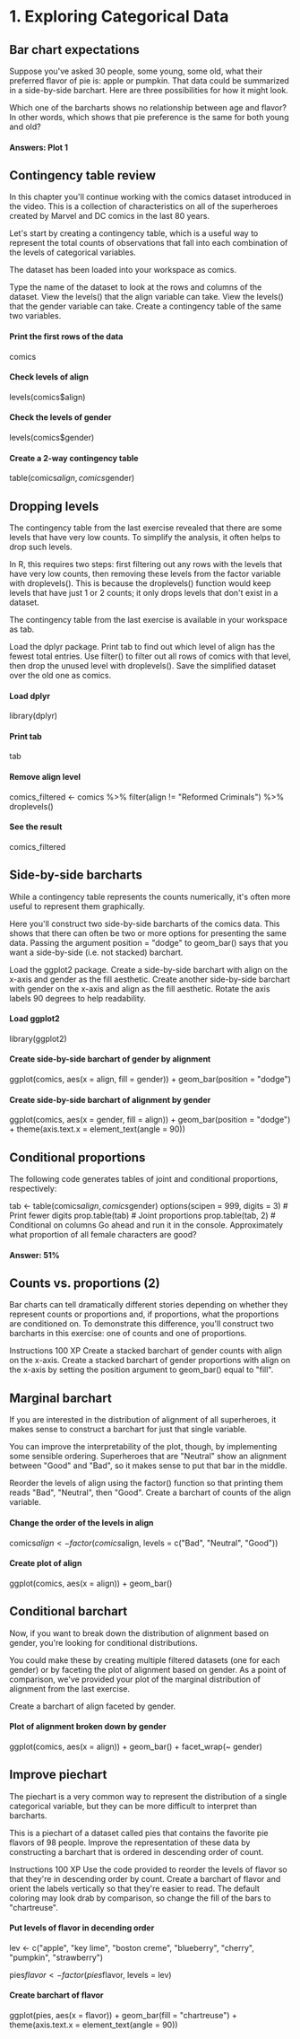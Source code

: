 # 1. Exploring Categorical Data

## Bar chart expectations
Suppose you've asked 30 people, some young, some old, what their preferred flavor of pie is: apple or pumpkin. That data could be summarized in a side-by-side barchart. Here are three possibilities for how it might look.

Which one of the barcharts shows no relationship between age and flavor? In other words, which shows that pie preference is the same for both young and old?

#### Answers: Plot 1

## Contingency table review
In this chapter you'll continue working with the comics dataset introduced in the video. This is a collection of characteristics on all of the superheroes created by Marvel and DC comics in the last 80 years.

Let's start by creating a contingency table, which is a useful way to represent the total counts of observations that fall into each combination of the levels of categorical variables.

The dataset has been loaded into your workspace as comics.

Type the name of the dataset to look at the rows and columns of the dataset.
View the levels() that the align variable can take.
View the levels() that the gender variable can take.
Create a contingency table of the same two variables.

#### Print the first rows of the data
comics

#### Check levels of align
levels(comics$align)

#### Check the levels of gender
levels(comics$gender)

#### Create a 2-way contingency table
table(comics$align, comics$gender)

## Dropping levels
The contingency table from the last exercise revealed that there are some levels that have very low counts. To simplify the analysis, it often helps to drop such levels.

In R, this requires two steps: first filtering out any rows with the levels that have very low counts, then removing these levels from the factor variable with droplevels(). This is because the droplevels() function would keep levels that have just 1 or 2 counts; it only drops levels that don't exist in a dataset.

The contingency table from the last exercise is available in your workspace as tab.

Load the dplyr package.
Print tab to find out which level of align has the fewest total entries.
Use filter() to filter out all rows of comics with that level, then drop the unused level with droplevels(). Save the simplified dataset over the old one as comics.

#### Load dplyr
library(dplyr)

#### Print tab
tab

#### Remove align level
comics_filtered <- comics %>% filter(align != "Reformed Criminals") %>% droplevels()

#### See the result
comics_filtered

## Side-by-side barcharts
While a contingency table represents the counts numerically, it's often more useful to represent them graphically.

Here you'll construct two side-by-side barcharts of the comics data. This shows that there can often be two or more options for presenting the same data. Passing the argument position = "dodge" to geom_bar() says that you want a side-by-side (i.e. not stacked) barchart.

Load the ggplot2 package.
Create a side-by-side barchart with align on the x-axis and gender as the fill aesthetic.
Create another side-by-side barchart with gender on the x-axis and align as the fill aesthetic. Rotate the axis labels 90 degrees to help readability.

#### Load ggplot2
library(ggplot2)

#### Create side-by-side barchart of gender by alignment
ggplot(comics, aes(x = align, fill = gender)) + 
  geom_bar(position = "dodge")

#### Create side-by-side barchart of alignment by gender
ggplot(comics, aes(x = gender, fill = align)) +
  geom_bar(position = "dodge") +
  theme(axis.text.x = element_text(angle = 90))

## Conditional proportions
The following code generates tables of joint and conditional proportions, respectively:

tab <- table(comics$align, comics$gender)
options(scipen = 999, digits = 3) # Print fewer digits
prop.table(tab)     # Joint proportions
prop.table(tab, 2)  # Conditional on columns
Go ahead and run it in the console. Approximately what proportion of all female characters are good?

#### Answer: 51%

## Counts vs. proportions (2)
Bar charts can tell dramatically different stories depending on whether they represent counts or proportions and, if proportions, what the proportions are conditioned on. To demonstrate this difference, you'll construct two barcharts in this exercise: one of counts and one of proportions.

Instructions
100 XP
Create a stacked barchart of gender counts with align on the x-axis.
Create a stacked barchart of gender proportions with align on the x-axis by setting the position argument to geom_bar() equal to "fill".

## Marginal barchart
If you are interested in the distribution of alignment of all superheroes, it makes sense to construct a barchart for just that single variable.

You can improve the interpretability of the plot, though, by implementing some sensible ordering. Superheroes that are "Neutral" show an alignment between "Good" and "Bad", so it makes sense to put that bar in the middle.

Reorder the levels of align using the factor() function so that printing them reads "Bad", "Neutral", then "Good".
Create a barchart of counts of the align variable.

#### Change the order of the levels in align
comics$align <- factor(comics$align, 
                       levels = c("Bad", "Neutral", "Good"))

#### Create plot of align
ggplot(comics, aes(x = align)) + 
  geom_bar()

## Conditional barchart
Now, if you want to break down the distribution of alignment based on gender, you're looking for conditional distributions.

You could make these by creating multiple filtered datasets (one for each gender) or by faceting the plot of alignment based on gender. As a point of comparison, we've provided your plot of the marginal distribution of alignment from the last exercise.

Create a barchart of align faceted by gender.

#### Plot of alignment broken down by gender
ggplot(comics, aes(x = align)) + 
  geom_bar() +
  facet_wrap(~ gender)

## Improve piechart
The piechart is a very common way to represent the distribution of a single categorical variable, but they can be more difficult to interpret than barcharts.

This is a piechart of a dataset called pies that contains the favorite pie flavors of 98 people. Improve the representation of these data by constructing a barchart that is ordered in descending order of count.

Instructions
100 XP
Use the code provided to reorder the levels of flavor so that they're in descending order by count.
Create a barchart of flavor and orient the labels vertically so that they're easier to read. The default coloring may look drab by comparison, so change the fill of the bars to "chartreuse".

#### Put levels of flavor in decending order
lev <- c("apple", "key lime", "boston creme", "blueberry", "cherry", "pumpkin", "strawberry")

pies$flavor <- factor(pies$flavor, levels = lev)

#### Create barchart of flavor
ggplot(pies, aes(x = flavor)) + 
  geom_bar(fill = "chartreuse") + 
  theme(axis.text.x = element_text(angle = 90))



























